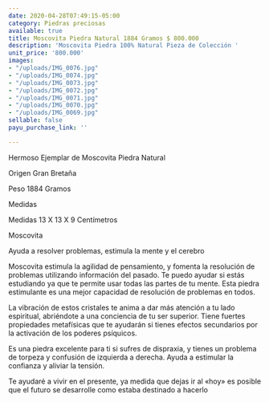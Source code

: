 ```yaml
---
date: 2020-04-28T07:49:15-05:00
category: Piedras preciosas
available: true
title: Moscovita Piedra Natural 1884 Gramos $ 800.000
description: 'Moscovita Piedra 100% Natural Pieza de Colección '
unit_price: '800.000'
images:
- "/uploads/IMG_0076.jpg"
- "/uploads/IMG_0074.jpg"
- "/uploads/IMG_0073.jpg"
- "/uploads/IMG_0072.jpg"
- "/uploads/IMG_0071.jpg"
- "/uploads/IMG_0070.jpg"
- "/uploads/IMG_0069.jpg"
sellable: false
payu_purchase_link: ''

---
```

Hermoso Ejemplar de Moscovita Piedra Natural

Origen Gran Bretaña

Peso 1884 Gramos

Medidas

Medidas 13 X 13 X 9 Centímetros

Moscovita

Ayuda a resolver problemas, estimula la mente y el cerebro

Moscovita estimula la agilidad de pensamiento, y fomenta la resolución de problemas utilizando información del pasado. Te puedo ayudar si estás estudiando ya que te permite usar todas las partes de tu mente. Esta piedra estimulante es una mejor capacidad de resolución de problemas en todos.

La vibración de estos cristales te anima a dar más atención a tu lado espiritual, abriéndote a una conciencia de tu ser superior. Tiene fuertes propiedades metafísicas que te ayudarán si tienes efectos secundarios por la activación de los poderes psíquicos.

Es una piedra excelente para ti si sufres de dispraxia, y tienes un problema de torpeza y confusión de izquierda a derecha. Ayuda a estimular la confianza y aliviar la tensión.

Te ayudaré a vivir en el presente, ya medida que dejas ir al «hoy» es posible que el futuro se desarrolle como estaba destinado a hacerlo